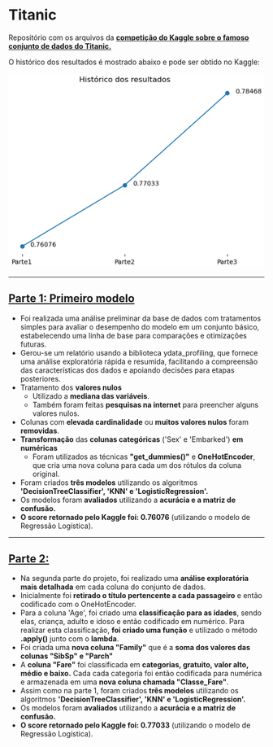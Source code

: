 # Titanic
Repositório com os arquivos da **[competição do Kaggle sobre o famoso conjunto de dados do Titanic.](https://www.kaggle.com/c/titanic)**

O histórico dos resultados é mostrado abaixo e pode ser obtido no Kaggle:

<img src='https://github.com/douglashideki/Titanic/blob/main/img/resultados_titanic.png'/>

---
## [Parte 1: Primeiro modelo](https://github.com/douglashideki/Titanic/blob/main/Titanic%20-%20Parte%201/Titanic%20-%20Parte%201.ipynb)
- Foi realizada uma análise preliminar da base de dados com tratamentos simples para avaliar o desempenho do modelo em um conjunto básico, estabelecendo uma linha de base para comparações e otimizações futuras.
- Gerou-se um relatório usando a biblioteca ydata_profiling, que fornece uma análise exploratória rápida e resumida, facilitando a compreensão das características dos dados e apoiando decisões para etapas posteriores.
- Tratamento dos **valores nulos**
  - Utilizado a **mediana das variáveis**.
  - Também foram feitas **pesquisas na internet** para preencher alguns valores nulos.
- Colunas com **elevada cardinalidade** ou **muitos valores nulos** foram **removidas**.
- **Transformação** das **colunas categóricas** ('Sex' e 'Embarked') **em numéricas**
  - Foram utilizados as técnicas **"get_dummies()"** e **OneHotEncoder**, que cria uma nova coluna para cada um dos rótulos da coluna original.
- Foram criados **três modelos** utilizando os algoritmos **'DecisionTreeClassifier', 'KNN' e 'LogisticRegression'.**
- Os modelos foram **avaliados** utilizando a **acurácia e a matriz de confusão.**
- **O score retornado pelo Kaggle foi: 0.76076** (utilizando o modelo de Regressão Logística).


---
## [Parte 2:](https://github.com/douglashideki/Titanic/blob/main/Titanic%20-%20Parte%202/Titanic%20-%20Parte%202.ipynb)
- Na segunda parte do projeto, foi realizado uma **análise exploratória mais detalhada** em cada coluna do conjunto de dados.
- Inicialmente foi **retirado o título pertencente a cada passageiro** e então codificado com o OneHotEncoder.
- Para a coluna 'Age', foi criado uma **classificação para as idades**, sendo elas, criança, adulto e idoso e então codificado em numérico. Para realizar esta classificação, **foi criado uma função** e utilizado o método **.apply()** junto com o **lambda**.
- Foi criada uma **nova coluna "Family"** que é a **soma dos valores das colunas "SibSp" e "Parch"**
- A **coluna "Fare"** foi classificada em **categorias, gratuito, valor alto, médio e baixo.** Cada cada categoria foi então codificada para numérica e armazenada em uma **nova coluna chamada "Classe_Fare"**.
- Assim como na parte 1, foram criados **três modelos** utilizando os algoritmos **'DecisionTreeClassifier', 'KNN' e 'LogisticRegression'.**
- Os modelos foram **avaliados** utilizando a **acurácia e a matriz de confusão.**
- **O score retornado pelo Kaggle foi: 0.77033** (utilizando o modelo de Regressão Logística).


